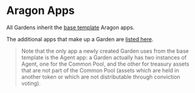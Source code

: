 # Aragon Apps

All Gardens inherit the [base template](https://github.com/aragon/dao-templates/blob/master/shared/contracts/BaseTemplate.sol) Aragon apps.

The additional apps that make up a Garden are [listed here](https://github.com/1Hive/gardens/blob/master/packages/hardhat/contracts/appIds/AppIdsRinkeby.sol).

> Note that the only app a newly created Garden uses from the base template is the Agent app: a Garden actually has two instances of Agent, one for the Common Pool, and the other for treasury assets that are not part of the Common Pool \(assets which are held in another token or which are not distributable through conviction voting\).



